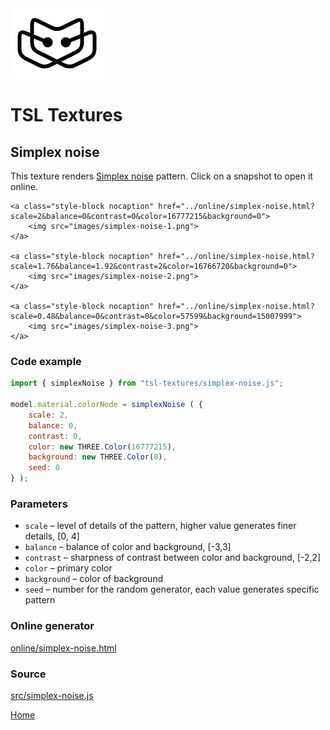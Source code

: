 <img class="logo" src="../assets/logo/logo.png">


# TSL Textures


## Simplex noise
This texture renders [Simplex noise](https://en.wikipedia.org/wiki/Simplex_noise)
pattern. Click on a snapshot to open it online.

<p class="gallery">

	<a class="style-block nocaption" href="../online/simplex-noise.html?scale=2&balance=0&contrast=0&color=16777215&background=0">
		<img src="images/simplex-noise-1.png">
	</a>

	<a class="style-block nocaption" href="../online/simplex-noise.html?scale=1.76&balance=1.92&contrast=2&color=16766720&background=0">
		<img src="images/simplex-noise-2.png">
	</a>

	<a class="style-block nocaption" href="../online/simplex-noise.html?scale=0.48&balance=0&contrast=0&color=57599&background=15007999">
		<img src="images/simplex-noise-3.png">
	</a>

</p>


### Code example

```js
import { simplexNoise } from "tsl-textures/simplex-noise.js";

model.material.colorNode = simplexNoise ( {
	scale: 2,
	balance: 0,
	contrast: 0,
	color: new THREE.Color(16777215),
	background: new THREE.Color(0),
	seed: 0
} );
```


### Parameters

* `scale` &ndash; level of details of the pattern, higher value generates finer details, [0, 4]
* `balance` &ndash; balance of color and background, [-3,3]
* `contrast` &ndash; sharpness of contrast between color and background, [-2,2]
* `color` &ndash; primary color
* `background` &ndash; color of background
* `seed` &ndash; number for the random generator, each value generates specific pattern


### Online generator

[online/simplex-noise.html](../online/simplex-noise.html)


### Source

[src/simplex-noise.js](https://github.com/boytchev/tsl-textures/blob/main/src/simplex-noise.js)

		
<div class="footnote">
	<a href="../">Home</a>
</div>